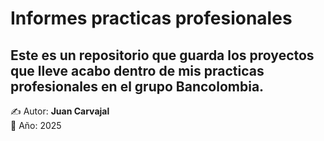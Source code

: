 # Informes practicas profesionales 

Este es un repositorio que guarda los **proyectos que lleve acabo dentro de mis practicas profesionales** en el grupo Bancolombia.
---

✍️ Autor: **Juan Carvajal**  
📅 Año: 2025
